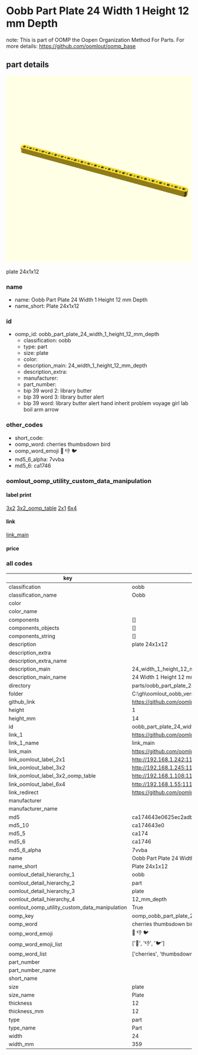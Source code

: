 # Oobb Part Plate 24 Width 1 Height 12 mm Depth  

note: This is part of OOMP the Oopen Organization Method For Parts. For more details: https://github.com/oomlout/oomp_base

##  part details
  

[![](3dpr.png)](3dpr.png)

plate 24x1x12



### name
* name: Oobb Part Plate 24 Width 1 Height 12 mm Depth
* name_short: Plate 24x1x12 
### id
* oomp_id: oobb_part_plate_24_width_1_height_12_mm_depth
  * classification: oobb
  * type: part
  * size: plate
  * color: 
  * description_main: 24_width_1_height_12_mm_depth
  * description_extra: 
  * manufacturer: 
  * part_number: 
  * bip 39 word 2: library butter
  * bip 39 word 3: library butter alert
  * bip 39 word: library butter alert hand inherit problem voyage girl lab boil arm arrow

### other_codes
* short_code: 
* oomp_word: cherries thumbsdown bird
* oomp_word_emoji :cherries: :thumbsdown: :bird:
* md5_6_alpha: 7vvba
* md5_6: ca1746






### oomlout_oomp_utility_custom_data_manipulation
#### label print
[3x2](http://192.168.1.245:1112/?label=oomp%207vvba)
[3x2_oomp_table](http://192.168.1.108:1112/?label=oomp%207vvba)
[2x1](http://192.168.1.242:1112/?label=oomp%207vvba)
[6x4](http://192.168.1.55:1112/?label=oomp%207vvba)    

#### link

[link_main](https://github.com/oomlout/oomlout_oobb_version_4_generated_parts/tree/main/navigation_oomp/oobb/part/plate/24_width_1_height_12_mm_depth/part)                              

#### price







### all codes 
| key | value |  
| --- | --- |  
| classification | oobb |  
| classification_name | Oobb |  
| color |  |  
| color_name |  |  
| components | [] |  
| components_objects | [] |  
| components_string | [] |  
| description | plate 24x1x12 |  
| description_extra |  |  
| description_extra_name |  |  
| description_main | 24_width_1_height_12_mm_depth |  
| description_main_name | 24 Width 1 Height 12 mm Depth |  
| directory | parts/oobb_part_plate_24_width_1_height_12_mm_depth |  
| folder | C:\gh\oomlout_oobb_version_4_generated_parts\parts\oobb_part_plate_24_width_1_height_12_mm_depth |  
| github_link | https://github.com/oomlout/oomlout_oomp_part_src/tree/main/parts/oobb_part_plate_24_width_1_height_12_mm_depth |  
| height | 1 |  
| height_mm | 14 |  
| id | oobb_part_plate_24_width_1_height_12_mm_depth |  
| link_1 | https://github.com/oomlout/oomlout_oobb_version_4_generated_parts/tree/main/navigation_oomp/oobb/part/plate/24_width_1_height_12_mm_depth/part |  
| link_1_name | link_main |  
| link_main | https://github.com/oomlout/oomlout_oobb_version_4_generated_parts/tree/main/navigation_oomp/oobb/part/plate/24_width_1_height_12_mm_depth/part |  
| link_oomlout_label_2x1 | http://192.168.1.242:1112/?label=oomp%207vvba |  
| link_oomlout_label_3x2 | http://192.168.1.245:1112/?label=oomp%207vvba |  
| link_oomlout_label_3x2_oomp_table | http://192.168.1.108:1112/?label=oomp%207vvba |  
| link_oomlout_label_6x4 | http://192.168.1.55:1112/?label=oomp%207vvba |  
| link_redirect | https://github.com/oomlout/oomlout_oobb_version_4_generated_parts/tree/main/parts/oobb_plate_24_01_12 |  
| manufacturer |  |  
| manufacturer_name |  |  
| md5 | ca174643e0625ec2adb9e68c0c47d408 |  
| md5_10 | ca174643e0 |  
| md5_5 | ca174 |  
| md5_6 | ca1746 |  
| md5_6_alpha | 7vvba |  
| name | Oobb Part Plate 24 Width 1 Height 12 mm Depth |  
| name_short | Plate 24x1x12  |  
| oomlout_detail_hierarchy_1 | oobb |  
| oomlout_detail_hierarchy_2 | part |  
| oomlout_detail_hierarchy_3 | plate |  
| oomlout_detail_hierarchy_4 | 12_mm_depth |  
| oomlout_oomp_utility_custom_data_manipulation | True |  
| oomp_key | oomp_oobb_part_plate_24_width_1_height_12_mm_depth |  
| oomp_word | cherries thumbsdown bird |  
| oomp_word_emoji | :cherries: :thumbsdown: :bird: |  
| oomp_word_emoji_list | [':cherries:', ':thumbsdown:', ':bird:'] |  
| oomp_word_list | ['cherries', 'thumbsdown', 'bird'] |  
| part_number |  |  
| part_number_name |  |  
| short_name |  |  
| size | plate |  
| size_name | Plate |  
| thickness | 12 |  
| thickness_mm | 12 |  
| type | part |  
| type_name | Part |  
| width | 24 |  
| width_mm | 359 |  

